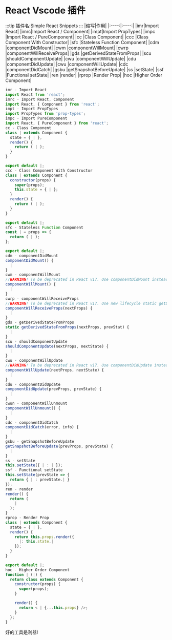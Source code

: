 # React Vscode 插件

:::tip
插件名:Simple React Snippets
:::
|缩写|作用|
|:----:|:----:|
|imr|Import React|
|imrc|Import React / Component|
|impt|Import PropTypes|
|impc |Import React / PureComponent|
|cc |Class Component|
|ccc |Class Component With Constructor|
|sfc |Stateless Function Component|
|cdm |componentDidMount|
|cwm |componentWillMount|
|cwrp |componentWillReceiveProps|
|gds |getDerivedStateFromProps|
|scu |shouldComponentUpdate|
|cwu |componentWillUpdate|
|cdu |componentDidUpdate|
|cwu |componentWillUpdate|
|cdc |componentDidCatch|
|gsbu |getSnapshotBeforeUpdate|
|ss |setState|
|ssf |Functional setState|
|ren |render|
|rprop |Render Prop|
|hoc |Higher Order Component|

```js
imr - Import React
import React from 'react';
imrc - Import React, Component
import React, { Component } from 'react';
impt - Import PropTypes
import PropTypes from 'prop-types';
impc - Import PureComponent
import React, { PureComponent } from 'react';
cc - Class Component
class | extends Component {
  state = { | },
  render() {
    return ( | );
  }
}

export default |;
ccc - Class Component With Constructor
class | extends Component {
  constructor(props) {
    super(props);
    this.state = { | };
  }
  render() {
    return ( | );
  }
}

export default |;
sfc - Stateless Function Component
const | = props => {
  return ( | );
};

export default |;
cdm - componentDidMount
componentDidMount() {
  |
}
cwm - componentWillMount
//WARNING! To be deprecated in React v17. Use componentDidMount instead.
componentWillMount() {
  |
}
cwrp - componentWillReceiveProps
//WARNING! To be deprecated in React v17. Use new lifecycle static getDerivedStateFromProps instead.
componentWillReceiveProps(nextProps) {
  |
}
gds - getDerivedStateFromProps
static getDerivedStateFromProps(nextProps, prevStat) {
  |
}
scu - shouldComponentUpdate
shouldComponentUpdate(nextProps, nextState) {
  |
}
cwu - componentWillUpdate
//WARNING! To be deprecated in React v17. Use componentDidUpdate instead.
componentWillUpdate(nextProps, nextState) {
  |
}
cdu - componentDidUpdate
componentDidUpdate(prevProps, prevState) {
  |
}
cwun - componentWillUnmount
componentWillUnmount() {
  |
}
cdc - componentDidCatch
componentDidCatch(error, info) {
  |
}
gsbu - getSnapshotBeforeUpdate
getSnapshotBeforeUpdate(prevProps, prevState) {
  |
}
ss - setState
this.setState({ | : | });
ssf - Functional setState
this.setState(prevState => {
  return { | : prevState.| }
});
ren - render
render() {
  return (
    |
  );
}
rprop - Render Prop
class | extends Component {
  state = { | },
  render() {
    return this.props.render({
      |: this.state.|
    });
  }
}

export default |;
hoc - Higher Order Component
function | (|) {
  return class extends Component {
    constructor(props) {
      super(props);
    }

    render() {
      return < | {...this.props} />;
    }
  };
}
```

好的工具是利器!
 <Vssue title="react-vscode" />
